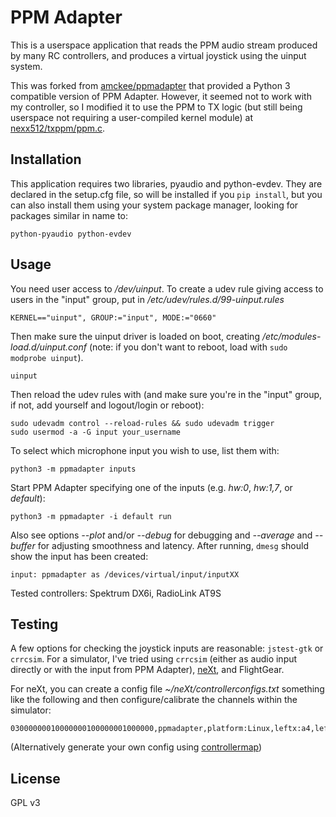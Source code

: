 PPM Adapter
===========
This is a userspace application that reads the PPM audio stream produced by
many RC controllers, and produces a virtual joystick using the uinput system.

This was forked from [amckee/ppmadapter](https://github.com/amckee/ppmadapter)
that provided a Python 3 compatible version of PPM Adapter. However, it seemed
not to work with my controller, so I modified it to use the PPM to TX logic
(but still being userspace not requiring a user-compiled kernel module) at
[nexx512/txppm/ppm.c](https://github.com/nexx512/txppm/blob/master/software/ppm.c).

Installation
------------
This application requires two libraries, pyaudio and python-evdev. They are
declared in the setup.cfg file, so will be installed if you ``pip install``,
but you can also install them using your system package manager, looking for
packages similar in name to:

    python-pyaudio python-evdev

Usage
-----
You need user access to */dev/uinput*. To create a udev rule giving access to
users in the "input" group, put in */etc/udev/rules.d/99-uinput.rules*

    KERNEL=="uinput", GROUP:="input", MODE:="0660"

Then make sure the uinput driver is loaded on boot, creating
*/etc/modules-load.d/uinput.conf* (note: if you don't want to reboot, load
with ``sudo modprobe uinput``).

    uinput

Then reload the udev rules with (and make sure you're in the "input" group, if
not, add yourself and logout/login or reboot):

    sudo udevadm control --reload-rules && sudo udevadm trigger
    sudo usermod -a -G input your_username

To select which microphone input you wish to use, list them with:

    python3 -m ppmadapter inputs

Start PPM Adapter specifying one of the inputs (e.g. *hw:0*, *hw:1,7*, or *default*):

    python3 -m ppmadapter -i default run

Also see options *--plot* and/or *--debug* for debugging and *--average* and
*--buffer* for adjusting smoothness and latency. After running, ``dmesg`` should
show the input has been created:

    input: ppmadapter as /devices/virtual/input/inputXX

Tested controllers: Spektrum DX6i, RadioLink AT9S

Testing
-------
A few options for checking the joystick inputs are reasonable: ``jstest-gtk``
or ``crrcsim``. For a simulator, I've tried using ``crrcsim`` (either as audio
input directly or with the input from PPM Adapter),
[neXt](https://aur.archlinux.org/packages/next/), and FlightGear.

For neXt, you can create a config file *~/neXt/controllerconfigs.txt* something
like the following and then configure/calibrate the channels within the
simulator:

    03000000010000000100000001000000,ppmadapter,platform:Linux,leftx:a4,lefty:a1,rightx:a2,righty:a3

(Alternatively generate your own config using [controllermap](https://aur.archlinux.org/packages/controllermap/))

License
-------
GPL v3

